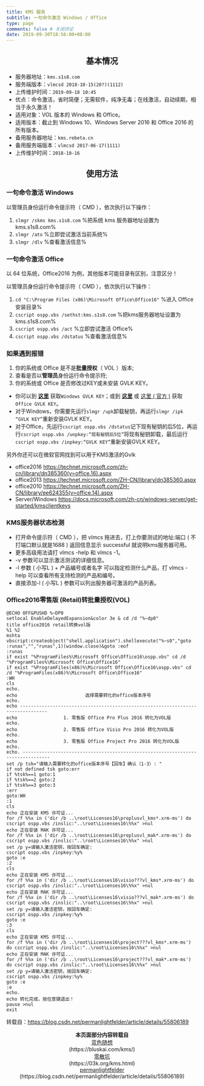 ```yaml
---
title: KMS 服务
subtitle: 一句命令激活 Windows / Office
type: page
comments: false # 关闭评论
date: 2019-09-30T18:56:00+08:00
---
```


## <center>基本情况</center>

  * 服务器地址：`kms.s1s8.com`
  * 服务端版本：`vlmcsd 2018-10-15(20?)(1112)`
  * 上传维护时间：`2019-09-18 10:45`
  * 优点：命令激活，省时简便；无需软件，纯净无毒；在线激活，自动续期，相当于永久激活！
  * 适用对象：VOL 版本的 Windows 和 Office。
  * 适用版本：截止到 Windows 10、Windows Server 2016 和 Office 2016 的所有版本。
  * 备用服务器地址：`kms.rebeta.cn`
  * 备用服务端版本：`vlmcsd 2017-06-17(1111)`
  * 上传维护时间：`2018-10-16`

## <center>使用方法</center>

### 一句命令激活 Windows

以管理员身份运行命令提示符（ CMD ），依次执行以下操作：

  1. `slmgr /skms kms.s1s8.com` %把系统 kms 服务器地址设置为 kms.s1s8.com%
  2. `slmgr /ato` %立即尝试激活当前系统%
  3. `slmgr /dlv` %查看激活信息%

### 一句命令激活 Office

以 64 位系统，Office2016 为例，其他版本可能目录有区别，注意区分！

以管理员身份运行命令提示符（ CMD ），依次执行以下操作：

  1. `cd "C:\Program Files (x86)\Microsoft Office\Office16"` %进入 Office 安装目录%
  2. `cscript ospp.vbs /sethst:kms.s1s8.com` %把kms服务器地址设置为 kms.s1s8.com%
  3. `cscript ospp.vbs /act` %立即尝试激活 Office%
  4. `cscript ospp.vbs /dstatus` %查看激活信息%

### 如果遇到报错

  1. 你的系统或 Office 是不是**批量授权**（ VOL ）版本;
  2. 查看是否以**管理员**身份运行命令提示符;
  3. 你的系统或 Office 是否修改过KEY或未安装 GVLK KEY。

  * 你可以到 [**这里**][1] 获取`Windows GVLK KEY`；或到 [**这里**][2] 或 [这里 ( 官方 )][3] 获取`Office GVLK KEY`。
  * 对于Windows，你需要先运行`slmgr /upk`卸载秘钥，再运行`slmgr /ipk “GVLK KEY”`重新安装GVLK KEY。
  * 对于Office，先运行`cscript ospp.vbs /dstatus`记下现有秘钥的后5位，再运行`cscript ospp.vbs /unpkey:“现有秘钥后5位”`将现有秘钥卸载，最后运行`cscript ospp.vbs /inpkey:“GVLK KEY”`重新安装GVLK KEY。

另外你还可以在微软官网找到可以用于KMS激活的Gvlk

  * office2016 https://technet.microsoft.com/zh-cn/library/dn385360(v=office.16).aspx
  * office2013 https://technet.microsoft.com/ZH-CN/library/dn385360.aspx
  * office2010 https://technet.microsoft.com/ZH-CN/library/ee624355(v=office.14).aspx
  * Server/Windows https://docs.microsoft.com/zh-cn/windows-server/get-started/kmsclientkeys

### KMS服务器状态检测

  * 打开命令提示符（ CMD ），把 vlmcs 拖进去，打上你要测试的地址:端口 ( 不打端口默认就是1688 ) 返回信息显示 successful 就说明kms服务器可用。
  * 更多高级用法请打 vlmcs -help 和 vlmcs -1。
  * -v 参数可以显示激活测试的详细信息。
  * -l 参数 ( 小写L ) + 产品编号或者名字 可以指定检测什么产品，打 vlmcs -help 可以查看所有支持检测的产品和编号。
  * 直接添加-l ( 小写L ) 参数可以列出服务器可激活的产品列表。

### Office2016零售版 (Retail)转批量授权(VOL)

```go-html-template
@ECHO OFF&PUSHD %~DP0
setlocal EnableDelayedExpansion&color 3e & cd /d "%~dp0"
title office2016 retail转换vol版
%1 %2
mshta vbscript:createobject("shell.application").shellexecute("%~s0","goto :runas","","runas",1)(window.close)&goto :eof
:runas
if exist "%ProgramFiles%\Microsoft Office\Office16\ospp.vbs" cd /d "%ProgramFiles%\Microsoft Office\Office16"
if exist "%ProgramFiles(x86)%\Microsoft Office\Office16\ospp.vbs" cd /d "%ProgramFiles(x86)%\Microsoft Office\Office16"
:WH
cls
echo.
echo                         选择需要转化的office版本序号
echo.
echo --------------------------------------------------------------------------------
echo                 1. 零售版 Office Pro Plus 2016 转化为VOL版
echo.
echo                 2. 零售版 Office Visio Pro 2016 转化为VOL版
echo.
echo                 3. 零售版 Office Project Pro 2016 转化为VOL版
echo.
echo. --------------------------------------------------------------------------------
set /p tsk="请输入需要转化的office版本序号【回车】确认（1-3）: "
if not defined tsk goto:err
if %tsk%==1 goto:1
if %tsk%==2 goto:2
if %tsk%==3 goto:3
:err
goto:WH
:1
cls
echo 正在安装 KMS 许可证...
for /f %%x in ('dir /b ..\root\Licenses16\proplusvl_kms*.xrm-ms') do cscript ospp.vbs /inslic:"..\root\Licenses16\%%x" >nul
echo 正在安装 MAK 许可证...
for /f %%x in ('dir /b ..\root\Licenses16\proplusvl_mak*.xrm-ms') do cscript ospp.vbs /inslic:"..\root\Licenses16\%%x" >nul
set /p y=请输入激活密钥，按回车确定:
cscript ospp.vbs /inpkey:%y%
goto :e
:2
cls
echo 正在安装 KMS 许可证...
for /f %%x in ('dir /b ..\root\Licenses16\visio???vl_kms*.xrm-ms') do cscript ospp.vbs /inslic:"..\root\Licenses16\%%x" >nul
echo 正在安装 MAK 许可证...
for /f %%x in ('dir /b ..\root\Licenses16\visio???vl_mak*.xrm-ms') do cscript ospp.vbs /inslic:"..\root\Licenses16\%%x" >nul
set /p y=请输入激活密钥，按回车确定:
cscript ospp.vbs /inpkey:%y%
goto :e
:3
cls
echo 正在安装 KMS 许可证...
for /f %%x in ('dir /b ..\root\Licenses16\project???vl_kms*.xrm-ms') do cscript ospp.vbs /inslic:"..\root\Licenses16\%%x" >nul
echo 正在安装 MAK 许可证...
for /f %%x in ('dir /b ..\root\Licenses16\project???vl_mak*.xrm-ms') do cscript ospp.vbs /inslic:"..\root\Licenses16\%%x" >nul
set /p y=请输入激活密钥，按回车确定:
cscript ospp.vbs /inpkey:%y%
goto :e
:e
echo.
echo 转化完成，按任意键退出！
pause >nul
exit
```
转载自：https://blog.csdn.net/permanlightfelder/article/details/55806189

<p style="text-align: center;">
  <strong>本页面部分内容转载自</strong><br /> <a title="蓝色随想" href="https://bluskai.com/">蓝色随想</a><br /> (https://bluskai.com/kms/)<br /> <a title="零散坑" href="https://03k.org/">零散坑</a><br /> (https://03k.org/kms.html)<br /> <a href="https://blog.csdn.net/permanlightfelder">permanlightfelder</a><br /> (https://blog.csdn.net/permanlightfelder/article/details/55806189)
</p>

 [1]: /page/windows-gvlk/
 [2]: /page/office-gvlk/
 [3]: https://docs.microsoft.com/zh-cn/DeployOffice/vlactivation/gvlks
